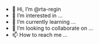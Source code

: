 - 👋 Hi, I’m @rta-regin
- 👀 I’m interested in ...
- 🌱 I’m currently learning ...
- 💞️ I’m looking to collaborate on ...
- 📫 How to reach me ...

<!---
rta-regin/rta-regin is a ✨ special ✨ repository because its `README.md` (this file) appears on your GitHub profile.
You can click the Preview link to take a look at your changes.
--->
